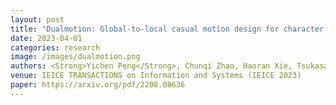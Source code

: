 ```yaml
---
layout: post
title: "Dualmotion: Global-to-local casual motion design for character animations"
date: 2023-04-01
categories: research
image: /images/dualmotion.png
authors: <Strong>Yichen Peng</Strong>, Chunqi Zhao, Haoran Xie, Tsukasa Fukusato, Kazunori Miyata, Takeo Igarashi
venue: IEICE TRANSACTIONS on Information and Systems (IEICE 2023)
paper: https://arxiv.org/pdf/2208.08636
---
```





